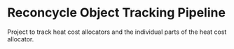 # Reconcycle Object Tracking Pipeline

Project to track heat cost allocators and the individual parts of the heat cost allocator.